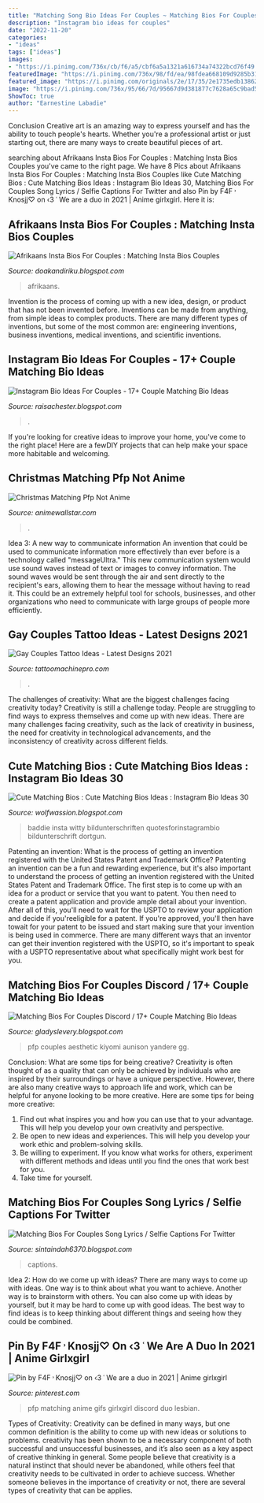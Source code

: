 ```yaml
---
title: "Matching Song Bio Ideas For Couples ~ Matching Bios For Couples Song Lyrics / Selfie Captions For Twitter"
description: "Instagram bio ideas for couples"
date: "2022-11-20"
categories:
- "ideas"
tags: ["ideas"]
images:
- "https://i.pinimg.com/736x/cb/f6/a5/cbf6a5a1321a616734a74322bcd76f49.jpg"
featuredImage: "https://i.pinimg.com/736x/98/fd/ea/98fdea668109d9285b316cd2ac746775.jpg"
featured_image: "https://i.pinimg.com/originals/2e/17/35/2e1735edb13862c75329ba68b7c8bd5a.jpg"
image: "https://i.pinimg.com/736x/95/66/7d/95667d9d381877c7628a65c9bad5bbdb.jpg"
ShowToc: true
author: "Earnestine Labadie"
---
```



Conclusion
Creative art is an amazing way to express yourself and has the ability to touch people's hearts. Whether you're a professional artist or just starting out, there are many ways to create beautiful pieces of art.

	

		
searching about Afrikaans Insta Bios For Couples : Matching Insta Bios Couples you've came to the right page. We have 8 Pics about Afrikaans Insta Bios For Couples : Matching Insta Bios Couples like Cute Matching Bios : Cute Matching Bios Ideas : Instagram Bio Ideas 30, Matching Bios For Couples Song Lyrics / Selfie Captions For Twitter and also Pin by F4F ˒ Knosjj♡ on ‹3 ˓ We are a duo in 2021 | Anime girlxgirl. Here it is:
		
    
## Afrikaans Insta Bios For Couples : Matching Insta Bios Couples

<img loading=lazy src="https://i.pinimg.com/736x/98/fd/ea/98fdea668109d9285b316cd2ac746775.jpg" onerror="this.onerror=null;this.src='https://tse2.mm.bing.net/th?id=OIP.7GRAZHxwxKPeB-jbIVux1wHaNK&amp;pid=15.1';" alt="Afrikaans Insta Bios For Couples : Matching Insta Bios Couples">

_Source: doakandiriku.blogspot.com_

>afrikaans. 

	

Invention is the process of coming up with a new idea, design, or product that has not been invented before. Inventions can be made from anything, from simple ideas to complex products. There are many different types of inventions, but some of the most common are: engineering inventions, business inventions, medical inventions, and scientific inventions.

    
## Instagram Bio Ideas For Couples - 17+ Couple Matching Bio Ideas

<img loading=lazy src="https://lh6.googleusercontent.com/proxy/a0QVxp4xBCs8jvpRgUkKBV0Hp9LeRWFcxk96PKCnfUr1xmPULWv3hrugSfNvIpjyIXCpUlwn-ZvuLZygzDvxZXpn3-ZtJHzy1xzLLN4Y_SCT3eFDgNbqPDfJ2gcNj1qkaQ=w1200-h630-p-k-no-nu" onerror="this.onerror=null;this.src='https://tse4.mm.bing.net/th?id=OIP.IV6ecKTLuDxAxoqOsPhHQQHaEj&amp;pid=15.1';" alt="Instagram Bio Ideas For Couples - 17+ Couple Matching Bio Ideas">

_Source: raisachester.blogspot.com_

>. 

	

If you're looking for creative ideas to improve your home, you've come to the right place! Here are a fewDIY projects that can help make your space more habitable and welcoming.

    
## Christmas Matching Pfp Not Anime

<img loading=lazy src="https://i.pinimg.com/736x/95/66/7d/95667d9d381877c7628a65c9bad5bbdb.jpg" onerror="this.onerror=null;this.src='https://tse3.mm.bing.net/th?id=OIP.uIVn5PffeXMdCvURBaIxRQHaHa&amp;pid=15.1';" alt="Christmas Matching Pfp Not Anime">

_Source: animewallstar.com_

>. 

	

Idea 3: A new way to communicate information
An invention that could be used to communicate information more effectively than ever before is a technology called "messageUltra." This new communication system would use sound waves instead of text or images to convey information. The sound waves would be sent through the air and sent directly to the recipient's ears, allowing them to hear the message without having to read it. This could be an extremely helpful tool for schools, businesses, and other organizations who need to communicate with large groups of people more efficiently.

    
## Gay Couples Tattoo Ideas - Latest Designs 2021

<img loading=lazy src="https://tattoomachinepro.com/wp-content/uploads/2021/06/become-gay-tattoo-design.jpg" onerror="this.onerror=null;this.src='https://tse4.mm.bing.net/th?id=OIP.T8lthS7sBE8Vvg_qZJ9w0AHaHG&amp;pid=15.1';" alt="Gay Couples Tattoo Ideas - Latest Designs 2021">

_Source: tattoomachinepro.com_

>. 

	

The challenges of creativity: What are the biggest challenges facing creativity today?
Creativity is still a challenge today. People are struggling to find ways to express themselves and come up with new ideas. There are many challenges facing creativity, such as the lack of creativity in business, the need for creativity in technological advancements, and the inconsistency of creativity across different fields.

    
## Cute Matching Bios : Cute Matching Bios Ideas : Instagram Bio Ideas 30

<img loading=lazy src="https://i.pinimg.com/originals/2e/17/35/2e1735edb13862c75329ba68b7c8bd5a.jpg" onerror="this.onerror=null;this.src='https://tse1.mm.bing.net/th?id=OIP.e8LLMGYYfWCIVjO_Tl_IlgHaNK&amp;pid=15.1';" alt="Cute Matching Bios : Cute Matching Bios Ideas : Instagram Bio Ideas 30">

_Source: wolfwassion.blogspot.com_

>baddie insta witty bildunterschriften quotesforinstagrambio bildunterschrift dortgun. 

	

Patenting an invention: What is the process of getting an invention registered with the United States Patent and Trademark Office?
Patenting an invention can be a fun and rewarding experience, but it's also important to understand the process of getting an invention registered with the United States Patent and Trademark Office. The first step is to come up with an idea for a product or service that you want to patent. You then need to create a patent application and provide ample detail about your invention. After all of this, you'll need to wait for the USPTO to review your application and decide if you'reeligible for a patent. If you're approved, you'll then have towait for your patent to be issued and start making sure that your invention is being used in commerce. There are many different ways that an inventor can get their invention registered with the USPTO, so it's important to speak with a USPTO representative about what specifically might work best for you.

    
## Matching Bios For Couples Discord / 17+ Couple Matching Bio Ideas

<img loading=lazy src="https://i.pinimg.com/736x/f5/17/23/f51723cf5fba25cb8aa275530a5d7a62.jpg" onerror="this.onerror=null;this.src='https://tse3.mm.bing.net/th?id=OIP.HkQBlYDYwEbX--z7uXSznwHaHa&amp;pid=15.1';" alt="Matching Bios For Couples Discord / 17+ Couple Matching Bio Ideas">

_Source: gladyslevery.blogspot.com_

>pfp couples aesthetic kiyomi aunison yandere gg. 

	

Conclusion: What are some tips for being creative?
Creativity is often thought of as a quality that can only be achieved by individuals who are inspired by their surroundings or have a unique perspective. However, there are also many creative ways to approach life and work, which can be helpful for anyone looking to be more creative. Here are some tips for being more creative: 
1) Find out what inspires you and how you can use that to your advantage. This will help you develop your own creativity and perspective. 
2) Be open to new ideas and experiences. This will help you develop your work ethic and problem-solving skills. 
3) Be willing to experiment. If you know what works for others, experiment with different methods and ideas until you find the ones that work best for you. 
4) Take time for yourself.

    
## Matching Bios For Couples Song Lyrics / Selfie Captions For Twitter

<img loading=lazy src="https://i.pinimg.com/736x/cb/f6/a5/cbf6a5a1321a616734a74322bcd76f49.jpg" onerror="this.onerror=null;this.src='https://tse1.mm.bing.net/th?id=OIP.2bkDK260s3qJtie1F4hF-gHaNK&amp;pid=15.1';" alt="Matching Bios For Couples Song Lyrics / Selfie Captions For Twitter">

_Source: sintaindah6370.blogspot.com_

>captions. 

	

Idea 2: How do we come up with ideas?
There are many ways to come up with ideas. One way is to think about what you want to achieve. Another way is to brainstorm with others. You can also come up with ideas by yourself, but it may be hard to come up with good ideas. The best way to find ideas is to keep thinking about different things and seeing how they could be combined.

    
## Pin By F4F ˒ Knosjj♡ On ‹3 ˓ We Are A Duo In 2021 | Anime Girlxgirl

<img loading=lazy src="https://i.pinimg.com/736x/29/84/ae/2984aeda35d2b3ff01dabdfb8377c336.jpg" onerror="this.onerror=null;this.src='https://tse2.mm.bing.net/th?id=OIP.wWZwAj2TM9KPRmuRQQzzJQAAAA&amp;pid=15.1';" alt="Pin by F4F ˒ Knosjj♡ on ‹3 ˓ We are a duo in 2021 | Anime girlxgirl">

_Source: pinterest.com_

>pfp matching anime gifs girlxgirl discord duo lesbian. 

	

Types of Creativity:
Creativity can be defined in many ways, but one common definition is the ability to come up with new ideas or solutions to problems. creativity has been shown to be a necessary component of both successful and unsuccessful businesses, and it’s also seen as a key aspect of creative thinking in general. Some people believe that creativity is a natural instinct that should never be abandoned, while others feel that creativity needs to be cultivated in order to achieve success. Whether someone believes in the importance of creativity or not, there are several types of creativity that can be applies.

